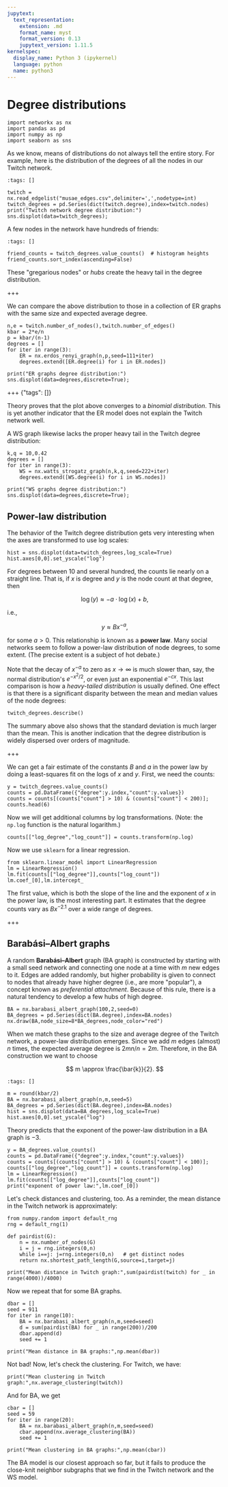 ```yaml
---
jupytext:
  text_representation:
    extension: .md
    format_name: myst
    format_version: 0.13
    jupytext_version: 1.11.5
kernelspec:
  display_name: Python 3 (ipykernel)
  language: python
  name: python3
---
```


# Degree distributions

```{code-cell} ipython3
import networkx as nx
import pandas as pd
import numpy as np
import seaborn as sns
```

As we know, means of distributions do not always tell the entire story. For example, here is the distribution of the degrees of all the nodes in our Twitch network.

```{code-cell} ipython3
:tags: []

twitch = nx.read_edgelist("musae_edges.csv",delimiter=',',nodetype=int)
twitch_degrees = pd.Series(dict(twitch.degree),index=twitch.nodes)
print("Twitch network degree distribution:")
sns.displot(data=twitch_degrees);
```

A few nodes in the network have hundreds of friends:

```{code-cell} ipython3
:tags: []

friend_counts = twitch_degrees.value_counts()  # histogram heights
friend_counts.sort_index(ascending=False)
```

These "gregarious nodes" or *hubs* create the heavy tail in the degree distribution.

+++

We can compare the above distribution to those in a collection of ER graphs with the same size and expected average degree.

```{code-cell} ipython3
n,e = twitch.number_of_nodes(),twitch.number_of_edges()
kbar = 2*e/n
p = kbar/(n-1)
degrees = []
for iter in range(3):
    ER = nx.erdos_renyi_graph(n,p,seed=111+iter)
    degrees.extend([ER.degree(i) for i in ER.nodes])

print("ER graphs degree distribution:")
sns.displot(data=degrees,discrete=True);
```

+++ {"tags": []}

Theory proves that the plot above converges to a *binomial distribution*. This is yet another indicator that the ER model does not explain the Twitch network well.

A WS graph likewise lacks the proper heavy tail in the Twitch degree distribution:

```{code-cell} ipython3
k,q = 10,0.42
degrees = []
for iter in range(3):
    WS = nx.watts_strogatz_graph(n,k,q,seed=222+iter)
    degrees.extend([WS.degree(i) for i in WS.nodes])

print("WS graphs degree distribution:")
sns.displot(data=degrees,discrete=True);
```

## Power-law distribution

The behavior of the Twitch degree distribution gets very interesting when the axes are transformed to use log scales:

```{code-cell} ipython3
hist = sns.displot(data=twitch_degrees,log_scale=True)
hist.axes[0,0].set_yscale("log")
```

For degrees between 10 and several hundred, the counts lie nearly on a straight line. That is, if $x$ is degree and $y$ is the node count at that degree, then

$$
\log(y) \approx  - a\cdot \log(x) + b,
$$

i.e.,

$$
y \approx B x^{-a},
$$

for some $a > 0$. This relationship is known as a **power law**. Many social networks seem to follow a power-law distribution of node degrees, to some extent. (The precise extent is a subject of hot debate.)

Note that the decay of $x^{-a}$ to zero as $x\to\infty$ is much slower than, say, the normal distribution's $e^{-x^2/2}$, or even just an exponential $e^{-cx}$. This last comparison is how a *heavy-tailed distribution* is usually defined. One effect is that there is a significant disparity between the mean and median values of the node degrees:

```{code-cell} ipython3
twitch_degrees.describe()
```

The summary above also shows that the standard deviation is much larger than the mean. This is another indication that the degree distribution is widely dispersed over orders of magnitude.

+++

We can get a fair estimate of the constants $B$ and $a$ in the power law by doing a least-squares fit on the logs of $x$ and $y$. First, we need the counts:

```{code-cell} ipython3
y = twitch_degrees.value_counts()
counts = pd.DataFrame({"degree":y.index,"count":y.values})
counts = counts[(counts["count"] > 10) & (counts["count"] < 200)];
counts.head(6)
```

Now we will get additional columns by log transformations. (Note: the `np.log` function is the natural logarithm.)

```{code-cell} ipython3
counts[["log_degree","log_count"]] = counts.transform(np.log)
```

Now we use `sklearn` for a linear regression.

```{code-cell} ipython3
from sklearn.linear_model import LinearRegression
lm = LinearRegression()
lm.fit(counts[["log_degree"]],counts["log_count"])
lm.coef_[0],lm.intercept_
```

The first value, which is both the slope of the line and the exponent of $x$ in the power law, is the most interesting part. It estimates that the degree counts vary as $Bx^{-2.1}$ over a wide range of degrees.

+++

## Barabási–Albert graphs

A random **Barabási–Albert** graph (BA graph) is constructed by starting with a small seed network and connecting one node at a time with $m$ new edges to it. Edges are added randomly, but higher probability is given to connect to nodes that already have higher degree (i.e., are more "popular"), a concept known as *preferential attachment*. Because of this rule, there is a natural tendency to develop a few hubs of high degree.

```{code-cell} ipython3
BA = nx.barabasi_albert_graph(100,2,seed=0)
BA_degrees = pd.Series(dict(BA.degree),index=BA.nodes)
nx.draw(BA,node_size=8*BA_degrees,node_color="red")
```

When we match these graphs to the size and average degree of the Twitch network, a power-law distribution emerges.
Since we add $m$ edges (almost) $n$ times, the expected average degree is $2mn/n=2m$. Therefore, in the BA construction we want to choose 

$$
m \approx \frac{\bar{k}}{2}. 
$$


```{code-cell} ipython3
:tags: []

m = round(kbar/2)
BA = nx.barabasi_albert_graph(n,m,seed=5)
BA_degrees = pd.Series(dict(BA.degree),index=BA.nodes)
hist = sns.displot(data=BA_degrees,log_scale=True)
hist.axes[0,0].set_yscale("log")
```

Theory predicts that the exponent of the power-law distribution in a BA graph is $-3$.

```{code-cell} ipython3
y = BA_degrees.value_counts()
counts = pd.DataFrame({"degree":y.index,"count":y.values})
counts = counts[(counts["count"] > 10) & (counts["count"] < 100)];
counts[["log_degree","log_count"]] = counts.transform(np.log)
lm = LinearRegression()
lm.fit(counts[["log_degree"]],counts["log_count"])
print("exponent of power law:",lm.coef_[0])
```

Let's check distances and clustering, too. As a reminder, the mean distance in the Twitch network is approximately:

```{code-cell} ipython3
from numpy.random import default_rng
rng = default_rng(1)

def pairdist(G):
    n = nx.number_of_nodes(G)
    i = j = rng.integers(0,n)
    while i==j: j=rng.integers(0,n)   # get distinct nodes
    return nx.shortest_path_length(G,source=i,target=j)

print("Mean distance in Twitch graph:",sum(pairdist(twitch) for _ in range(4000))/4000)
```

Now we repeat that for some BA graphs.

```{code-cell} ipython3
dbar = []
seed = 911
for iter in range(10):
    BA = nx.barabasi_albert_graph(n,m,seed=seed)
    d = sum(pairdist(BA) for _ in range(200))/200
    dbar.append(d)
    seed += 1

print("Mean distance in BA graphs:",np.mean(dbar))
```

Not bad! Now, let's check the clustering. For Twitch, we have:

```{code-cell} ipython3
print("Mean clustering in Twitch graph:",nx.average_clustering(twitch))
```

And for BA, we get

```{code-cell} ipython3
cbar = []
seed = 59
for iter in range(20):
    BA = nx.barabasi_albert_graph(n,m,seed=seed)
    cbar.append(nx.average_clustering(BA))
    seed += 1
    
print("Mean clustering in BA graphs:",np.mean(cbar))
```

The BA model is our closest approach so far, but it fails to produce the close-knit neighbor subgraphs that we find in the Twitch network and the WS model.
